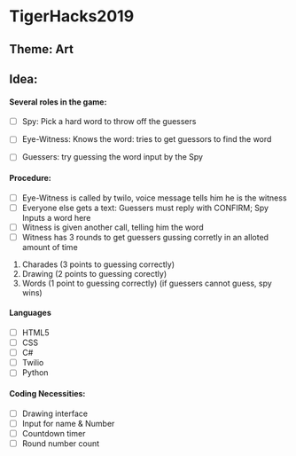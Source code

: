 # TigerHacks2019

## Theme: Art

## Idea: 
#### Several roles in the game:
  - [ ] Spy: Pick a hard word to throw off the guessers
  - [ ] Eye-Witness: Knows the word: tries to get guessors to find the word
  - [ ] Guessers: try guessing the word input by the Spy
  
  
#### Procedure:
 - [ ] Eye-Witness is called by twilo, voice message tells him he is the witness
 - [ ] Everyone else gets a text: Guessers must reply with CONFIRM; Spy Inputs a word here
 - [ ] Witness is given another call, telling him the word
 - [ ] Witness has 3 rounds to get guessers gussing corretly in an alloted amount of time
  1. Charades (3 points to guessing correctly)
  2. Drawing (2 points to guessing corectly)
  3. Words (1 point to guessing correctly) (if guessers cannot guess, spy wins)
  
 
#### Languages
- [ ] HTML5
- [ ] CSS
- [ ] C#
- [ ] Twilio
- [ ] Python

#### Coding Necessities: 
 - [ ] Drawing interface
 - [ ] Input for name & Number
 - [ ] Countdown timer
 - [ ] Round number count
